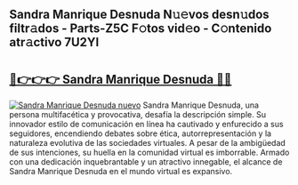 ## Sandra Manrique Desnuda N𝚞𝚎vos desn𝚞dos filtr𝚊dos - Parts-Z5C F𝚘tos vid𝚎o - C𝚘ntenido atr𝚊ctivo 7U2Yl

# <h2><a href="http://mbc73g.tromn.icu/?c=Sandra+Manrique+Desnuda">🔗👉👉👉 Sandra Manrique Desnuda 🔗🔗</a></h2>

[![Sandra Manrique Desnuda nuevo](https://i.imgur.com/pEAQMta.gif)](http://mbc73g.tromn.icu/?c=Sandra+Manrique+Desnuda)
Sandra Manrique Desnuda, una persona multifacética y provocativa, desafía la descripción simple. Su innovador estilo de comunicación en línea ha cautivado y enfurecido a sus seguidores, encendiendo debates sobre ética, autorrepresentación y la naturaleza evolutiva de las sociedades virtuales. A pesar de la ambigüedad de sus intenciones, su huella en la comunidad virtual es imborrable. Armado con una dedicación inquebrantable y un atractivo innegable, el alcance de Sandra Manrique Desnuda en el mundo virtual es expansivo.
